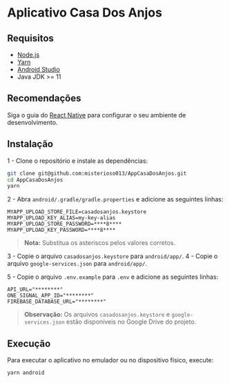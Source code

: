 # Aplicativo Casa Dos Anjos

## Requisitos
- [Node.js](https://nodejs.org/en/)
- [Yarn](https://yarnpkg.com/pt-BR/docs/install)
- [Android Studio](https://developer.android.com/studio)
- Java JDK >= 11

## Recomendações
Siga o guia do [React Native](https://reactnative.dev/docs/environment-setup) para configurar o seu ambiente de desenvolvimento.

## Instalação
1 - Clone o repositório e instale as dependências:
```bash
git clone git@github.com:misterioso013/AppCasaDosAnjos.git
cd AppCasaDosAnjos
yarn
```

2 - Abra `android/.gradle/gradle.properties` e adicione as seguintes linhas:
```properties
MYAPP_UPLOAD_STORE_FILE=casadosanjos.keystore
MYAPP_UPLOAD_KEY_ALIAS=my-key-alias
MYAPP_UPLOAD_STORE_PASSWORD=****8****
MYAPP_UPLOAD_KEY_PASSWORD=****8****
```
> **Nota:** Substitua os asteriscos pelos valores corretos.

3 - Copie o arquivo `casadosanjos.keystore` para `android/app/`.
4 - Copie o arquivo `google-services.json` para `android/app/`.

5 - Copie o arquivo `.env.example` para `.env` e adicione as seguintes linhas:
```properties
API_URL="********"
ONE_SIGNAL_APP_ID="********"
FIREBASE_DATABASE_URL="********"
```

> **Observação:** Os arquivos `casadosanjos.keystore` e `google-services.json` estão disponíveis no Google Drive do projeto.

## Execução
Para executar o aplicativo no emulador ou no dispositivo físico, execute:
```bash
yarn android
```
